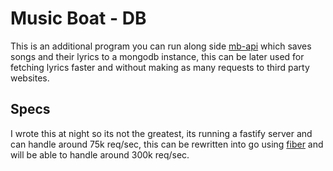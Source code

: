 # Music Boat - DB

This is an additional program you can run along side [mb-api](https://github.com/ourpalace/mb-api) which saves songs and their lyrics to a mongodb instance, this can be later used for fetching lyrics faster and without making as many requests to third party websites.

## Specs

I wrote this at night so its not the greatest, its running a fastify server and can handle around 75k req/sec, this can be rewritten into go using [fiber](https://gofiber.io/) and will be able to handle around 300k req/sec.